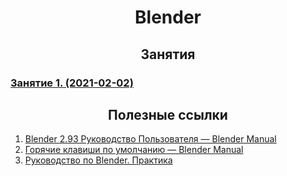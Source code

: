 # <center> Blender </center>

## <center> Занятия </center>
### [Занятие 1. (2021-02-02)](lesson_01.md)

## <center> Полезные ссылки </center>
1. [Blender 2.93 Руководство Пользователя — Blender Manual](https://docs.blender.org/manual/ru/dev/index.html)
2. [Горячие клавиши по умолчанию — Blender Manual](https://docs.blender.org/manual/ru/dev/interface/keymap/blender_default.html)
3. [Руководство по Blender. Практика](/tutorials/blender_tutorials.md)
